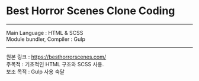# Best Horror Scenes Clone Coding

---

Main Language : HTML & SCSS  
Module bundler, Compiler : Gulp

---

원본 링크 : https://besthorrorscenes.com/  
주목적 : 기초적인 HTML 구조와 SCSS 사용.  
보조 목적 : Gulp 사용 숙달
